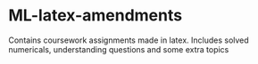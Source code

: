 # ML-latex-amendments
Contains coursework assignments made in latex.
Includes solved numericals, understanding questions and some extra topics
